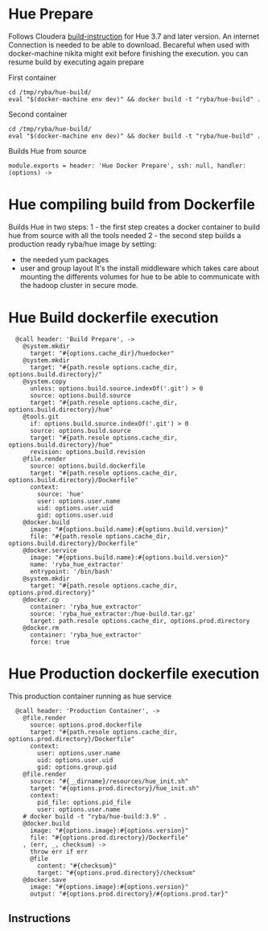 
#  Hue Prepare

Follows Cloudera [build-instruction][cloudera-hue] for Hue 3.7 and later version.
An internet Connection is needed to be able to download.
Becareful when used with docker-machine nikita might exit before finishing
the execution. you can resume build by executing again prepare

First container
```
cd /tmp/ryba/hue-build/
eval "$(docker-machine env dev)" && docker build -t "ryba/hue-build" .
```

Second container
```
cd /tmp/ryba/hue-build/
eval "$(docker-machine env dev)" && docker build -t "ryba/hue-build" .
```

Builds Hue from source


    module.exports = header: 'Hue Docker Prepare', ssh: null, handler: (options) ->

# Hue compiling build from Dockerfile

Builds Hue in two steps:
1 - the first step creates a docker container to build hue from source with all the tools needed
2 - the second step builds a production ready ryba/hue image by setting:
  * the needed yum packages
  * user and group layout
It's the install middleware which takes care about mounting the differents volumes
for hue to be able to communicate with the hadoop cluster in secure mode.

# Hue Build dockerfile execution

      @call header: 'Build Prepare', ->
        @system.mkdir
          target: "#{options.cache_dir}/huedocker"
        @system.mkdir
          target: "#{path.resole options.cache_dir, options.build.directory}/"
        @system.copy
          unless: options.build.source.indexOf('.git') > 0
          source: options.build.source
          target: "#{path.resole options.cache_dir, options.build.directory}/hue"
        @tools.git
          if: options.build.source.indexOf('.git') > 0
          source: options.build.source
          target: "#{path.resole options.cache_dir, options.build.directory}/hue"
          revision: options.build.revision
        @file.render
          source: options.build.dockerfile
          target: "#{path.resole options.cache_dir, options.build.directory}/Dockerfile"
          context:
            source: 'hue'
            user: options.user.name
            uid: options.user.uid
            gid: options.user.uid
        @docker.build
          image: "#{options.build.name}:#{options.build.version}"
          file: "#{path.resole options.cache_dir, options.build.directory}/Dockerfile"
        @docker.service
          image: "#{options.build.name}:#{options.build.version}"
          name: 'ryba_hue_extractor'
          entrypoint: '/bin/bash'
        @system.mkdir
          target: "#{path.resole options.cache_dir, options.prod.directory}"
        @docker.cp
          container: 'ryba_hue_extractor'
          source: 'ryba_hue_extractor:/hue-build.tar.gz'
          target: path.resole options.cache_dir, options.prod.directory
        @docker.rm
          container: 'ryba_hue_extractor'
          force: true

# Hue Production dockerfile execution

This production container running as hue service

      @call header: 'Production Container', ->
        @file.render
          source: options.prod.dockerfile
          target: "#{path.resole options.cache_dir, options.prod.directory}/Dockerfile"
          context:
            user: options.user.name
            uid: options.user.uid
            gid: options.group.gid
        @file.render
          source: "#{__dirname}/resources/hue_init.sh"
          target: "#{options.prod.directory}/hue_init.sh"
          context:
            pid_file: options.pid_file
            user: options.user.name
        # docker build -t "ryba/hue-build:3.9" .
        @docker.build
          image: "#{options.image}:#{options.version}"
          file: "#{options.prod.directory}/Dockerfile"
        , (err, _, checksum) ->
          throw err if err
          @file
            content: "#{checksum}"
            target: "#{options.prod.directory}/checksum"
        @docker.save
          image: "#{options.image}:#{options.version}"
          output: "#{options.prod.directory}/#{options.prod.tar}"

## Instructions

[cloudera-hue]:(https://github.com/cloudera/hue#development-prerequisites)
